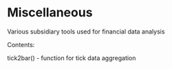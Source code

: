 # Miscellaneous
Various subsidiary tools used for financial data analysis

Contents:

tick2bar() - function for tick data aggregation
